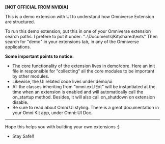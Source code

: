 **[NOT OFFICIAL FROM NVIDIA]**

This is a demo extension with UI to understand how Omniverse Extension are structured.

To run this demo extension, put this in one of your Omniverse extension search paths. I prefere to put it under: "..\Documents\Kit\shared\exts" Then search for "demo" in your extensions tab, in any of the Omniverse applications.

**Some important points to notice:**
- The core functionality of the extension lives in demo/core. Here an init file in responsible for "collecting" all the core modules to be important by other modules.
- Likewise, the UI related code lives under demo/ui
- All the classes inheriting from "omni.ext.IExt" will be instantiated at the time when an extension is enabled and will automatically call the on_startup method. Besides, it will also call on_shutdown on extension disable.
- Be sure to read about Omni UI styling. There is a great documentation in your Omni Kit app, under Omni::UI Doc.

---
Hope this helps you with building your own extensions :)
- Stay Safe!!
